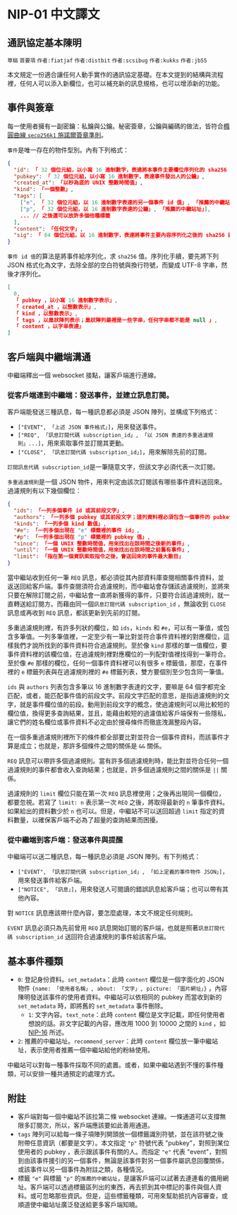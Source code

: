 NIP-01 中文譯文
==============

通訊協定基本陳明
-------------

`草稿` `首要項` `作者:fiatjaf` `作者:distbit` `作者:scsibug` `作者:kukks` `作者:jb55`

本文規定一份適合讓任何人動手實作的通訊協定基礎。在本文提到的結構與流程裡，任何人可以添入新欄位，也可以補充新的訊息規格，也可以增添新的功能。

## 事件與簽章

每一使用者擁有一副密鑰：私鑰與公鑰。秘密簽章，公鑰與編碼的做法，皆符合[橢圓曲線 `secp256k1` 施諾爾簽章準則](https://bips.xyz/340)。

`事件`是唯一存在的物件型別。內有下列格式：

```json
{
  "id": 「 32 個位元組，以小寫 16 進制數字，表達將本事件主要欄位序列化的 sha256 文字」,
  "pubkey": 「 32 個位元組，以小寫 16 進制數字，表達事件發出人的公鑰」,
  "created_at": 「以秒為底的 UNIX 整數時間值」,
  "kind": 「一個整數」,
  "tags": [
    ["e", 「 32 個位元組，以 16 進制數字表達的另一個事件 id 值」, 「推薦的中繼站址」],
    ["p", 「 32 個位元組，以 16 進制數字表達的公鑰」, 「推薦的中繼站址」],
    ... // 之後還可以放許多個他種標籤
  ],
  "content": 「任何文字」,
  "sig": 「 64 個位元組，以 16 進制數字，表達將事件主要內容序列化之後的 sha256 雜湊碼再加以簽章值；即本事件 id 值的簽章值」
}
```

`事件 id 值`的算法是將事件給序列化，求 `sha256` 值。序列化手續，要先將下列 JSON 格式化為文字，去除全部的空白符號與換行符號，而變成 UTF-8 字串，然後才序列化。

```json
[
  0,
  「 pubkey ，以小寫 16 進制數字表示」,
  「 created_at ，以整數表示」,
  「 kind ，以整數表示」,
  「 tags ，以巢狀陣列表示；巢狀陣列最裡是一些字串，任何字串都不能是 null 」,
  「 content ，以字串表達」
]
```

## 客戶端與中繼端溝通

中繼端釋出一個 websocket 接點，讓客戶端進行連線。

### 從客戶端連到中繼端：發送事件，並建立訊息訂閱。

客戶端能發送三種訊息，每一種訊息都必須是 JSON 陣列，並構成下列格式：

  * `["EVENT", 「上述 JSON 事件格式」]`，用來發送事件。
  * `["REQ", 「訊息訂閱代碼 subscription_id」, 「以 JSON 表達的多重過濾規則」...]`，用來索取事件並訂閱其更動。
  * `["CLOSE", 「訊息訂閱代碼 subscription_id」]`，用來解除先前的訂閱。

`訂閱訊息代碼 subscription_id`是一筆隨意文字，但該文字必須代表一次訂閱。

`多重過濾規則`是一個 JSON 物件，用來判定由該次訂閱該有哪些事件資料送回來。過濾規則有以下幾個欄位：

```json
{
  "ids": 「一列多個事件 id 或其前段文字」,
  "authors": 「一列多個 pubkey 或其前段文字；這列資料裡必須包含一個事件的 pubkey 」,
  "kinds": 「一列多個 kind 數值」,
  "#e": 「一列多個出現在 "e" 標籤裡的事件 id」,
  "#p": 「一列多個出現在 "p" 標籤裡的 pubkey 值」,
  "since": 「一個 UNIX 整數時間值，用來找出在該時間之後新的事件」,
  "until": 「一個 UNIX 整數時間值，用來找出在該時間之前舊有事件」,
  "limit": 「指在第一個資訊索取指令之後，會送回來的事件最大數目」
}
```

當中繼站收到任何一筆 `REQ` 訊息，都必須從其內部資料庫查閱相關事件資料，並返送回給客戶端。事件查閱須符合過濾規則，而中繼站會存儲該過濾規則，並將來只要在解除訂閱之前，中繼站會一直將新獲得的事件，只要符合該過濾規則，就一直轉送給訂閱方。而藉由同一個`訊息訂閱代碼 subscription_id` ，無論收到 `CLOSE` 訊息或再收到 `REQ` 訊息，都該更新到先前的訂閱。

多重過濾規則裡，有許多列狀的欄位，如 `ids`，`kinds` 和 `#e`，可以有一筆值，或包含多筆值。一列多筆值裡，一定至少有一筆比對並符合事件資料裡的對應欄位，這樣我們才說所找到的事件資料符合過濾規則。至於像 `kind` 那樣的單一值欄位，要事件資料裡的該欄位值，在過濾規則裡對應欄位的一列配對值裡找得到一筆符合。至於像 `#e` 那樣的欄位，任何一個事件資料裡可以有很多 `e` 標籤值，那麼，在事件裡的 `e` 標籤列表與在過濾規則裡的 `#e` 標籤列表，雙方要個別至少包含同一筆值。

`ids` 與 `authors` 列表包含多筆以 16 進制數字表達的文字，要嘛是 64 個字都完全匹配，或者，能匹配事件值的前段文字。前段文字匹配的意思，是指過濾規則的文字，就是事件欄位值的前段。動用到前段文字的概念，使過濾規則可以用比較短的欄位值，換得更多查詢結果，並且，能藉由較短的過濾值給客戶端保有一些隱私，讓它們的姓名欄位或事件資料不必定由於搜尋條件而徹底洩漏整段內容。

在一個多重過濾規則裡所下的條件都全部要比對並符合一個事件資料，而該事件才算是成立；也就是，那許多個條件之間的關係是 `&&` 關係。

`REQ` 訊息可以帶許多個過濾規則。當有許多個過濾規則時，能比對並符合任何一個過濾規則的事件都會收入查詢結果；也就是，許多個過濾規則之間的關係是 `||` 關係。

過濾規則的 `limit` 欄位只能在第一次 `REQ` 訊息裡使用；之後再出現同一個欄位，都要忽視。若寫了 `limit: n` 表示第一次 `REQ` 之後，將取得最新的 `n` 筆事件資料。如果給出的資料數少於 `n` 也可以。但是，中繼站不可以送回超過 `limit` 指定的資料數量，以確保客戶端不必為了超量的查詢結果而困擾。

### 從中繼端到客戶端：發送事件與提醒

中繼端可以送二種訊息，每一種訊息必須是 JSON 陣列。有下列格式：

  * `["EVENT", 「訊息訂閱代碼 subscription_id」, 「如上定義的事件物件 JSON」]`，用來發送事件給客戶端。
  * `["NOTICE", 「訊息」]`，用來發送人可閱讀的錯誤訊息給客戶端；也可以帶有其他內容。

對 `NOTICE` 訊息應該帶什麼內容，要怎麼處理，本文不規定任何規則。

`EVENT` 訊息必須只為先前曾用 `REQ` 訊息開始訂閱的客戶端，也就是照著`訊息訂閱代碼 subscription_id` 送回符合過濾規則的事件給該客戶端。

## 基本事件種類

  - `0`: 登記身份資料。`set_metadata`：此時 `content` 欄位是一個字面化的 JSON 物件 `{name: 「使用者名稱」, about: 「文字」, picture: 「圖片網址」}` ，內容陳明發送該事件的使用者資料。中繼站可以依相同的 pubkey 而當收到新的 `set_metadata` 時，即將舊的 `set_metadata` 事件刪除。
    - `1`: 文字內容。`text_note`：此時 `content` 欄位是文字記載，即任何使用者想說的話。非文字記載的內容，應改用 1000 到 10000 之間的 `kind` ，如 [NIP-16](16.md) 所述。
  - `2`: 推薦的中繼站址。`recommend_server`：此時 `content` 欄位放一筆中繼站址，表示使用者推薦一個中繼站給他的粉絲使用。

中繼站可以對每一種事件採取不同的處置。或者，如果中繼站遇到不懂的事件種類，可以安排一種共通預定的處理方式。

## 附註

- 客戶端對每一個中繼站不該拉第二條 websocket 連線。一條通道可以支撐無限多訂閱次，所以，客戶端應該要如此善用通道。
- `tags` 陣列可以給每一條子項陣列開頭放一個標籤識別符號，並在該符號之後附帶任意資訊（都要是文字）。本文指定 `"p"` 符號代表 "pubkey"，對照到某位使用者的 pubkey ，表示跟該事件有關的人。而指定 `"e"` 代表 "event"，對照到由該事件援引的另一個事件，無論是該事件對另一個事件屬訊息回覆關係，或該事件以另一個事件為附註之類，各種情況。
- 標籤 `"e"` 與標籤 `"p"` 的`推薦的中繼站址`，是讓客戶端可以試著去連連看的備用網址。客戶端可以透過標籤區列出的東西，再去抓到其中標記的事件與個人資料。或可忽略那些資訊。但是，這些標籤種類，可用來幫助抵抗內容審查，或順道使中繼站址廣泛發送給更多客戶端知曉。
